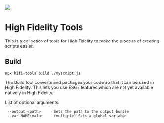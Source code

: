 ![](https://img.shields.io/badge/status-ready-brightgreen.svg)

# High Fidelity Tools

This is a collection of tools for High Fidelity to make the process of creating scripts easier.

## Build

```
npx hifi-tools build ./myscript.js
```

The Build tool converts and packages your code so that it can be used in High Fidelity. This lets you use ES6+ features
which are not yet available natively in High Fidelity.

List of optional arguments:

```
 --output <path>      Sets the path to the output bundle
 --var NAME:value     (multiple) Sets a global variable
```
